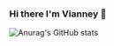 ### Hi there I'm Vianney 👋

![Anurag's GitHub stats](https://github-readme-stats.vercel.app/api?username=vianneyyovo&show_icons=true&count_private=true&icon_color=#296ECA&title_color=000000&text_color=ffffff&bg_color=#0D1117)





